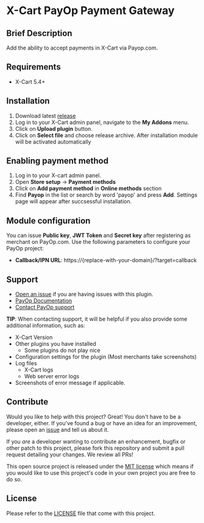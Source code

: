 X-Cart PayOp Payment Gateway
=====================

## Brief Description

Add the ability to accept payments in X-Cart via Payop.com.

## Requirements

-  X-Cart 5.4+

## Installation
1. Download latest [release](https://github.com/Payop/x-cart-plugin/releases)
2. Log in to your X-Cart admin panel, navigate to the **My Addons** menu.
3. Click on **Upload plugin** button. 
4. Click on **Select file** and choose release archive. After installation module will be activated automatically

## Enabling payment method
1. Log in to your X-cart admin panel.
2. Open **Store setup** -> **Payment methods**
3. Click on **Add payment method** in **Online methods** section
4. Find **Payop** in the list or search by word 'payop' and press **Add**. Settings page will appear after succsessful installation.

## Module configuration
You can issue **Public key**, **JWT Token** and **Secret key** after registering as merchant on PayOp.com.
Use the following parameters to configure your PayOp project:

* **Callback/IPN URL**: https://{replace-with-your-domain}/?target=callback

## Support

* [Open an issue](https://github.com/Payop/x-cart-plugin/issues) if you are having issues with this plugin.
* [PayOp Documentation](https://payop.com/en/documentation/common/)
* [Contact PayOp support](https://payop.com/en/contact-us/)
  
**TIP**: When contacting support, it will be helpful if you also provide some additional information, such as:

* X-Cart Version
* Other plugins you have installed
  * Some plugins do not play nice
* Configuration settings for the plugin (Most merchants take screenshots)
* Log files
  * X-Cart logs
  * Web server error logs
* Screenshots of error message if applicable.

## Contribute

Would you like to help with this project?  Great!  You don't have to be a developer, either.
If you've found a bug or have an idea for an improvement, please open an
[issue](https://github.com/Payop/x-cart-plugin/issues) and tell us about it.

If you *are* a developer wanting to contribute an enhancement, bugfix or other patch to this project,
please fork this repository and submit a pull request detailing your changes.  We review all PRs!

This open source project is released under the [MIT license](http://opensource.org/licenses/MIT)
which means if you would like to use this project's code in your own project you are free to do so.


## License

Please refer to the 
[LICENSE](https://github.com/Payop/x-cart-plugin/blob/master/LICENSE)
file that come with this project.